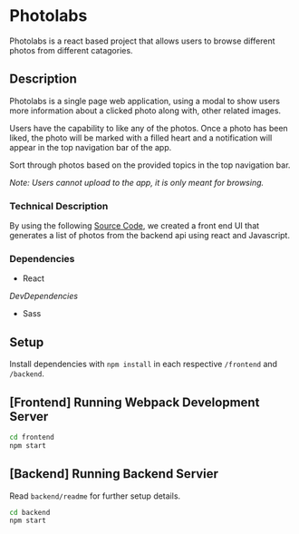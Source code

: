 # Photolabs

Photolabs is a react based project that allows users to browse different photos from different catagories.

## Description

Photolabs is a single page web application, using a modal to show users more information about a clicked photo along with, other related images.

Users have the capability to like any of the photos. Once a photo has been liked, the photo will be marked with a filled heart and a notification will appear in the top navigation bar of the app.

Sort through photos based on the provided topics in the top navigation bar.

<em>Note: Users cannot upload to the app, it is only meant for browsing.</em>

### Technical Description

By using the following [Source Code](https://github.com/lighthouse-labs/photolabs-starter), we created a front end UI that generates a list of photos from the backend api using react and Javascript.

### Dependencies

* React

<em>DevDependencies</em>

* Sass

## Setup

Install dependencies with `npm install` in each respective `/frontend` and `/backend`.

## [Frontend] Running Webpack Development Server

```sh
cd frontend
npm start
```

## [Backend] Running Backend Servier

Read `backend/readme` for further setup details.

```sh
cd backend
npm start
```
